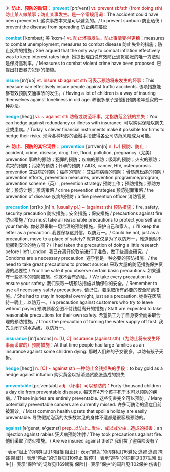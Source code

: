 ☀ <font color="red">**防止、预防的动词：**</font>
<font color="sky blue">**prevent**</font> [prɪ'vent] 
<font color="#c00000">vt. prevent sb/sth (from doing sth) 防止某人做某事；防止某事发生。是一个常规用词：</font>The accident could have been prevented. 这次事故本来是可以避免的。/ to prevent sunburn 防止晒伤 / prevent the disease from spreading 防止疾病蔓延
           
<font color="sky blue">**combat**</font> [ˈkɒmbæt; 美 ˈkɑ:m-]
<font color="#c00000">vt. 防止坏事发生、防止事情变得更糟：</font>measures to combat unemployment, measures to combat disease 防止失业的措施；防止疾病的措施 / She argued that the only way to combat inflation effectively was to keep interest rates high. 她提出理由说有效防止通货膨胀的唯一方法就是保持高利率。/ Measures to combat violent crime have been proposed. 已提出打击暴力犯罪的措施。

<font color="sky blue">**insure**</font> [ɪn'ʃʊə] 
<font color="#c00000">vt. insure sb against sth 可表示预防将来发生的坏事：</font>This measure can effectively insure people against traffic accidents. 该项措施能够有效预防交通事故的发生。/ Having a lot of children is a way of insuring themselves against loneliness in old age. 养很多孩子是他们预防老年孤寂的一种办法。
           
<font color="sky blue">**hedge**</font> [hedʒ]
<font color="#c00000">vi. ~ against sth 防备或防范坏事，尤指防范金钱的损失：</font>You can hedge against redundancy or illness with insurance. 可以购买保险以防失业或患病。/ Today's clever financial instruments make it possible for firms to hedge their risks. 现今各种巧妙的金融手段使得各公司防范风险成为可能。

☀ <font color="red">**防止、预防的其它词性：**</font>
<font color="sky blue">**prevention**</font> [prɪˈvenʃn]
<font color="#c00000">n. [U] 预防、防止：</font>accident, crime, disease, drug, fire, flood, pollution, pregnancy（尤美）prevention 事故的预防；犯罪的预防；疾病的预防；吸毒的预防；火灾的预防；洪灾的预防；污染的预防；怀孕的预防 / AIDS, cancer, HIV, osteoporosis prevention 艾滋病的预防；癌症的预防；艾滋病病毒的预防；骨质疏松症的预防 / prevention efforts, prevention measures, prevention programme/program, prevention scheme（英）, prevention strategy 预防工作；预防措施；预防方案；预防计划；预防策略 / crime prevention strategies 预防犯罪策略 / the prevention of disease 疾病的预防 / a fire prevention officer 消防官员           

<font color="sky blue">**precaution**</font> [prɪˈkɔ:ʃn]
<font color="#c00000">n. [usually pl.] ~ (against sth) 预防措施：</font>fire, safety, security precaution 防火措施；安全措施；保安措施 / precautions against fire 防火措施 / You must take all reasonable precautions to protect yourself and your family. 你必须采取一切合理的预防措施，保护自己和家人。/ I'll keep the letter as a precaution. 我要保存这封信，以防万一。/ Could he not, just as a precaution, move to a place of safety? 就算仅仅是为了以防万一，难道他就不能挪到安全的地方吗？/ I had taken the precaution of doing a little research before I left London. 我已在离开伦敦前进行了准备，做了些调查研究。/ Condoms are a necessary precaution. 避孕套是一种必要的预防措施。/ the need to take great precautions to protect sources 采取大量的防范措施保护资源的必要性 / You'll be safe if you observe certain basic precautions. 如果遵守一些基本的预防措施，你就不会有危险。/ We take every precaution to ensure your safety. 我们采取一切预防措施以确保你的安全。/ Remember to use all necessary safety precautions. 请记住，要采取所有必要的安全防范措施。/ She had to stay in hospital overnight, just as a precaution. 她得在医院待一晚上，以防万一。/ a precaution against customers who try to leave without paying 预防顾客企图不付钱就离开的措施 / Staff are expected to take reasonable precautions for their own safety. 希望员工为了自身安全而采取合理的预防措施。/ I took the precaution of turning the water supply off first. 我先关闭了供水系统，以防万一。

<font color="sky blue">**insurance**</font> [ɪn'ʃʊərəns] 
<font color="#c00000">n. [U, C] insurance (against sth)（为防止将来发生坏事而采取的）预防措施：</font>At that time people had large families as an insurance against some children dying. 那时人们养的子女很多，以防有孩子夭折。
           
<font color="sky blue">**hedge**</font> [hedʒ]
<font color="#c00000">n. [C] ~ against sth 一种防止金钱损失的手段：</font>to buy gold as a hedge against inflation 购买黄金以抵消通货膨胀造成的损失
           
<font color="sky blue">**preventable**</font> [prɪˈventəbl]
<font color="#c00000">adj.（坏事）可以预防的：</font>Forty-thousand children a day die from preventable diseases. 每天有4万个孩子死于本可以预防的疾病。/ These injuries are entirely preventable. 这些伤害完全可以预防。/ Many potentially preventable cancers are currently missed. 许多可防治的癌症目前被漏诊。/ Most common health upsets that spoil a holiday are easily preventable. 导致假期泡汤的大多数常见的身体不适都是很容易预防的。

<font color="sky blue">**against**</font> [ə'ɡenst, ə'ɡeɪnst] 
<font color="#c00000">prep. 以防止…发生，或以减少由…造成的损害：</font>an injection against rabies 狂犬病预防注射 / They took precautions against fire. 他们采取了防火措施。/ Are we insured against theft? 我们投了盗窃险没有？

· 表示“阻止”的词群见[[13阻挡 阻止]]
· 表示“避免”的词群见[[16避免 逃避 逃跑 掩饰 隐藏]]
· 表示“停止”的词群见[[10停止 暂停]]
· 表示“避孕”的词群见[[97生殖 出生]]
· 表示“保险”的词群见[[69赋税 保险]]
· 表示“保护”的词群见[[02保护 伤害]]
